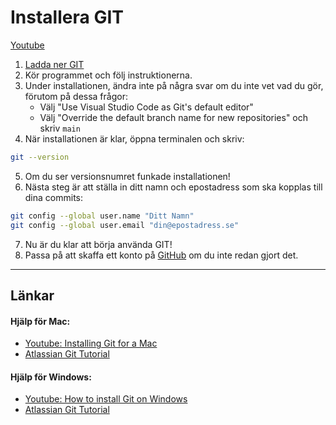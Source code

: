 # Installera GIT

[Youtube](www.youtube.com/watch?v=sJ4zr0a4GAs)

1. [Ladda ner GIT](https://git-scm.com/downloads)
2. Kör programmet och följ instruktionerna.
3. Under installationen, ändra inte på några svar om du inte vet vad du gör, förutom på dessa frågor:
    - Välj "Use Visual Studio Code as Git's default editor"
    - Välj "Override the default branch name for new repositories" och skriv `main`
4. När installationen är klar, öppna terminalen och skriv: 
```bash
git --version
```
5. Om du ser versionsnumret funkade installationen!
6. Nästa steg är att ställa in ditt namn och epostadress som ska kopplas till dina commits:
```bash
git config --global user.name "Ditt Namn"
git config --global user.email "din@epostadress.se"
```
7. Nu är du klar att börja använda GIT!
8. Passa på att skaffa ett konto på [GitHub](https://www.github.com) om du inte redan gjort det.

---

## Länkar


#### Hjälp för Mac: 
* [Youtube: Installing Git for a Mac](https://www.youtube.com/watch?v=sJ4zr0a4GAs)
* [Atlassian Git Tutorial](http://www.atlassian.com/git/tutorials/install-git)


#### Hjälp för Windows:
* [Youtube: How to install Git on Windows](https://www.youtube.com/watch?v=eB6rrsmwN0Y)
* [Atlassian Git Tutorial](https://www.atlassian.com/git/tutorials/install-git)